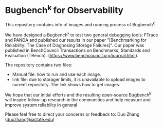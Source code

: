 # Bugbench<sup>k</sub> </sup>for Observability

This repository contains info of images and running process of Bugbench<sup>k</sub>

We have designed a Bugbench<sup>k</sub> </sup>to test two general debugging tools: FTrace and PANDA and published our results in our paper "[Benchmarking for Reliability: The Case of Diagnosing Storage Failures]". Our paper was published in BenchCouncil Transactions on Benchmarks, Standards and Evaluation (TBench). (https://www.benchcouncil.org/journal.html).

The repository contains two files:
- Manual file: how to run and use each image.
- link file: due to storager limits, it is unavailable to upload images to current repository. The link shows how to get images.

We hope that our initial efforts and the resulting open-source Bugbench<sup>k</sub> </sup> will inspire follow-up research in the communities and help measure and improve system reliability in general

Please feel free to direct your concerns or feedback to: Duo Zhang (duozhang@iastate.edu)


